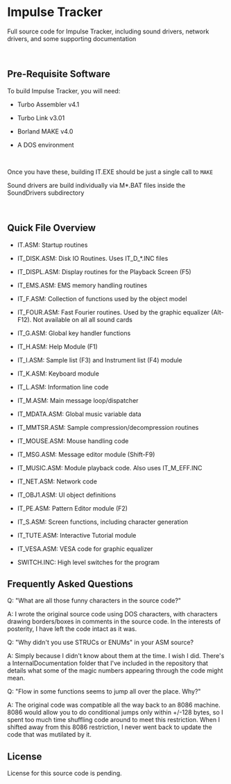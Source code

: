 Impulse Tracker
===============

Full source code for Impulse Tracker, including sound drivers, network drivers,
and some supporting documentation

 

Pre-Requisite Software
----------------------

To build Impulse Tracker, you will need:

-   Turbo Assembler v4.1

-   Turbo Link v3.01

-   Borland MAKE v4.0

-   A DOS environment

 

Once you have these, building IT.EXE should be just a single call to `MAKE`


Sound drivers are build individually via M\*.BAT files inside the SoundDrivers
subdirectory

 

Quick File Overview
-------------------

-	IT.ASM:
	Startup routines
	
-	IT\_DISK.ASM:
	Disk IO Routines. Uses IT\_D\_\*.INC files

-	IT\_DISPL.ASM:
	Display routines for the Playback Screen (F5)

-	IT\_EMS.ASM:
	EMS memory handling routines

-	IT\_F.ASM:
	Collection of functions used by the object model

-	IT\_FOUR.ASM:
	Fast Fourier routines. Used by the graphic equalizer (Alt-F12).
	Not available on all all sound cards

-	IT\_G.ASM:
	Global key handler functions

-	IT\_H.ASM:
	Help Module (F1)

-	IT\_I.ASM:
	Sample list (F3) and Instrument list (F4) module 

-	IT\_K.ASM:
	Keyboard module

-	IT\_L.ASM:
	Information line code

-	IT\_M.ASM:
	Main message loop/dispatcher

-	IT\_MDATA.ASM:
	Global music variable data

-	IT\_MMTSR.ASM:
	Sample compression/decompression routines

-	IT\_MOUSE.ASM:
	Mouse handling code

-	IT\_MSG.ASM:
	Message editor module (Shift-F9)

-	IT\_MUSIC.ASM:
	Module playback code. Also uses IT\_M\_EFF.INC

-	IT\_NET.ASM:
	Network code

-	IT\_OBJ1.ASM:
	UI object definitions

-	IT\_PE.ASM:
	Pattern Editor module (F2)

-	IT\_S.ASM:
	Screen functions, including character generation

-	IT\_TUTE.ASM:
	Interactive Tutorial module

-	IT\_VESA.ASM:
	VESA code for graphic equalizer

-	SWITCH.INC:
	High level switches for the program



Frequently Asked Questions
--------------------------

Q: "What are all those funny characters in the source code?"

A: I wrote the original source code using DOS characters, with characters drawing borders/boxes in 
comments in the source code. In the interests of posterity, I have left the code intact as it was.


Q: "Why didn't you use STRUCs or ENUMs" in your ASM source? 

A: Simply because I didn't know about them at the time. I wish I did. There's a InternalDocumentation 
folder that I've included in the repository that details what some of the magic numbers appearing 
through the code might mean.
 

Q: "Flow in some functions seems to jump all over the place. Why?"

A: The original code was compatible all the way back to an 8086 machine. 8086 would allow you to do 
conditional jumps only within +/-128 bytes, so I spent too much time shuffling code around to meet 
this restriction. When I shifted away from this 8086 restriction, I never went back to update the 
code that was mutilated by it.
 


License
-------

License for this source code is pending.
